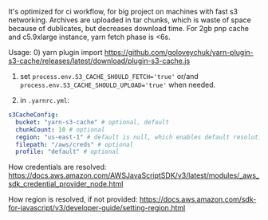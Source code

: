 It's optimized for ci workflow, for big project on machines with fast s3 networking.
Archives are uploaded in tar chunks, which is waste of space because of dublicates, but decreases download time.
For 2gb pnp cache and c5.9xlarge instance, yarn fetch phase is <6s.

Usage:
0) yarn plugin import https://github.com/goloveychuk/yarn-plugin-s3-cache/releases/latest/download/plugin-s3-cache.js
1) set `process.env.S3_CACHE_SHOULD_FETCH='true'` or/and `process.env.S3_CACHE_SHOULD_UPLOAD='true'` when needed.

2) in `.yarnrc.yml`:
```yaml
s3CacheConfig:
  bucket: "yarn-s3-cache" # optional, default
  chunkCount: 10 # optional
  region: "us-east-1" # default is null, which enables default resolution
  filepath: "/aws/creds" # optional
  profile: "default" # optional
```

How credentials are resolved: https://docs.aws.amazon.com/AWSJavaScriptSDK/v3/latest/modules/_aws_sdk_credential_provider_node.html

How region is resolved, if not provided: https://docs.aws.amazon.com/sdk-for-javascript/v3/developer-guide/setting-region.html
